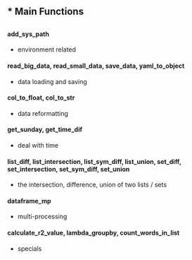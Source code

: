 ## * Main Functions
##

#### add_sys_path
- environment related

#### read_big_data, read_small_data, save_data, yaml_to_object
- data loading and saving

#### col_to_float, col_to_str
- data reformatting

#### get_sunday, get_time_dif
- deal with time

#### list_diff, list_intersection, list_sym_diff, list_union, set_diff, set_intersection, set_sym_diff, set_union
- the intersection, difference, union of two lists / sets

#### dataframe_mp
- multi-processing

#### calculate_r2_value, lambda_groupby, count_words_in_list
- specials
